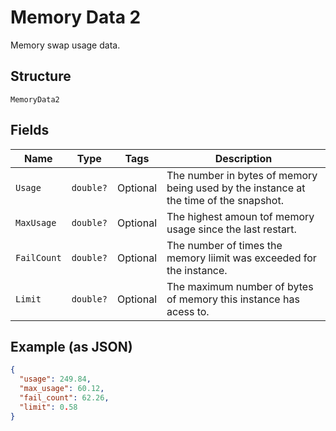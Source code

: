 
# Memory Data 2

Memory swap usage data.

## Structure

`MemoryData2`

## Fields

| Name | Type | Tags | Description |
|  --- | --- | --- | --- |
| `Usage` | `double?` | Optional | The number in bytes of memory being used by the instance at the time of the snapshot. |
| `MaxUsage` | `double?` | Optional | The highest amoun tof memory usage since the last restart. |
| `FailCount` | `double?` | Optional | The number of times the memory liimit was exceeded for the instance. |
| `Limit` | `double?` | Optional | The maximum number of bytes of memory this instance has acess to. |

## Example (as JSON)

```json
{
  "usage": 249.84,
  "max_usage": 60.12,
  "fail_count": 62.26,
  "limit": 0.58
}
```

